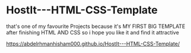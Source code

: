 # HostIt---HTML-CSS-Template

that's one of my favourite Projects because it's MY FIRST BIG TEMPLATE after finishing HTML AND CSS 
so i hope you like it and find it attractive

https://abdelrhmanhisham000.github.io/HostIt---HTML-CSS-Template/
